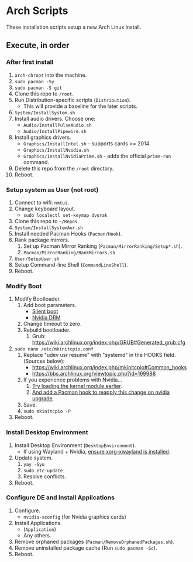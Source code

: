 # Arch Scripts

These installation scripts setup a new Arch Linux install.

## Execute, in order

### After first install

1. `arch-chroot` into the machine.
2. `sudo pacman -Sy`
3. `sudo pacman -S git`
4. Clone this repo to `/root`.
5. Run Distribution-specific scripts (`Distribution`).
    * This will provide a baseline for the later scripts.
6. `System/InstallSystem.sh`
7. Install audio drivers. Choose one:
    * `Audio/InstallPulseAudio.sh`
    * `Audio/InstallPipewire.sh`
8. Install graphics drivers.
    * `Graphics/InstallIntel.sh` - supports cards >= 2014.
    * `Graphics/InstallNvidia.sh`
    * `Graphics/InstallNvidiaPrime.sh` - adds the official `prime-run` command.
9. Delete this repo from the `/root` directory.
10. Reboot.

### Setup system as User (not root)

1. Connect to wifi: `nmtui`.
2. Change keyboard layout.
    * `sudo localectl set-keymap dvorak`
3. Clone this repo to `~/Repos`.
4. `System/InstallSystemAur.sh`
5. Install needed Pacman Hooks (`Pacman/Hook`).
6. Rank package mirrors.
    1. Set up Pacman Mirror Ranking (`Pacman/MirrorRanking/Setup*.sh`).
    2. `Pacman/MirrorRanking/RankMirrors.sh`
7. `User/SetupUser.sh`
8. Setup Command-line Shell (`CommandLineShell`).
9. Reboot.

### Modify Boot

1. Modify Bootloader.
    1. Add boot parameters.
        * [Silent boot](https://wiki.archlinux.org/index.php/silent_boot#Kernel_parameters)
        * [Nvidia DRM](https://wiki.archlinux.org/title/NVIDIA#DRM_kernel_mode_setting)
    2. Change timeout to zero.
    3. Rebuild bootloader.
        1. Grub: https://wiki.archlinux.org/index.php/GRUB#Generated_grub.cfg
2. `sudo nano /etc/mkinitcpio.conf`
    1. Replace "udev usr resume" with "systemd" in the HOOKS field. (Sources below):
        * https://wiki.archlinux.org/index.php/mkinitcpio#Common_hooks
        * https://bbs.archlinux.org/viewtopic.php?id=169988
    2. If you experience problems with Nvidia...
        1. [Try loading the kernel module earlier](https://wiki.archlinux.org/title/NVIDIA#Early_loading).
        2. [And add a Pacman hook to reapply this change on nvidia upgrade](https://wiki.archlinux.org/title/NVIDIA#pacman_hook).
    3. Save.
    4. `sudo mkinitcpio -P`
6. Reboot.

### Install Desktop Environment

1. Install Desktop Environment (`DesktopEnvironment`).
    * If using Wayland + Nvidia, [ensure xorg-xwayland is installed](https://wiki.archlinux.org/title/Wayland#XWayland).
2. Update system.
    1. `yay -Syu`
    2. `sudo etc-update`
    3. Resolve conflicts.
3. Reboot.

### Configure DE and Install Applications

1. Configure.
    * `nvidia-xconfig` (for Nvidia graphics cards)
2. Install Applications.
    * (`Application`)
    * Any others.
3. Remove orphaned packages (`Pacman/RemoveOrphanedPackages.sh`).
4. Remove uninstalled package cache (Run `sudo pacman -Sc`).
5. Reboot.
